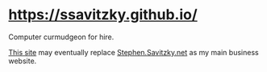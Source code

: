 # https://ssavitzky.github.io/
Computer curmudgeon for hire.

[This site](https://ssavitzky.github.io/) may eventually
replace [Stephen.Savitzky.net](https://stephen.savitzky.net) as my main
business website.
